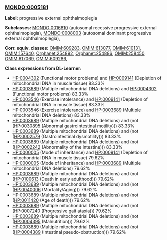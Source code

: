 
### [MONDO:0005181](http://purl.obolibrary.org/obo/MONDO_0005181)
**Label:** progressive external ophthalmoplegia

**Subclasses:** [MONDO:0016810](http://purl.obolibrary.org/obo/MONDO_0016810) (autosomal recessive progressive external ophthalmoplegia), [MONDO:0008003](http://purl.obolibrary.org/obo/MONDO_0008003) (autosomal dominant progressive external ophthalmoplegia), 

**Corr. equiv. classes:** [OMIM:609283](http://purl.obolibrary.org/obo/OMIM_609283), [OMIM:613077](http://purl.obolibrary.org/obo/OMIM_613077), [OMIM:610131](http://purl.obolibrary.org/obo/OMIM_610131), [OMIM:157640](http://purl.obolibrary.org/obo/OMIM_157640), [Orphanet:254892](http://www.orpha.net/ORDO/Orphanet_254892), [Orphanet:254886](http://www.orpha.net/ORDO/Orphanet_254886), [OMIM:258450](http://purl.obolibrary.org/obo/OMIM_258450), [OMIM:617069](http://purl.obolibrary.org/obo/OMIM_617069), [OMIM:609286](http://purl.obolibrary.org/obo/OMIM_609286), 

**Class expressions from DL-Learner:**

- [HP:0004302](http://purl.obolibrary.org/obo/HP_0004302) (Functional motor problems) and [HP:0009141](http://purl.obolibrary.org/obo/HP_0009141) (Depletion of mitochondrial DNA in muscle tissue) 83.33%
- [HP:0003689](http://purl.obolibrary.org/obo/HP_0003689) (Multiple mitochondrial DNA deletions) and [HP:0004302](http://purl.obolibrary.org/obo/HP_0004302) (Functional motor problems) 83.33%
- [HP:0003546](http://purl.obolibrary.org/obo/HP_0003546) (Exercise intolerance) and [HP:0009141](http://purl.obolibrary.org/obo/HP_0009141) (Depletion of mitochondrial DNA in muscle tissue) 83.33%
- [HP:0003546](http://purl.obolibrary.org/obo/HP_0003546) (Exercise intolerance) and [HP:0003689](http://purl.obolibrary.org/obo/HP_0003689) (Multiple mitochondrial DNA deletions) 83.33%
- [HP:0003689](http://purl.obolibrary.org/obo/HP_0003689) (Multiple mitochondrial DNA deletions) and (not ([HP:0030895](http://purl.obolibrary.org/obo/HP_0030895) (Abnormal gastrointestinal motility))) 83.33%
- [HP:0003689](http://purl.obolibrary.org/obo/HP_0003689) (Multiple mitochondrial DNA deletions) and (not ([HP:0002579](http://purl.obolibrary.org/obo/HP_0002579) (Gastrointestinal dysmotility))) 83.33%
- [HP:0003689](http://purl.obolibrary.org/obo/HP_0003689) (Multiple mitochondrial DNA deletions) and (not ([HP:0002242](http://purl.obolibrary.org/obo/HP_0002242) (Abnormality of the intestine))) 83.33%
- [HP:0000005](http://purl.obolibrary.org/obo/HP_0000005) (Mode of inheritance) and [HP:0009141](http://purl.obolibrary.org/obo/HP_0009141) (Depletion of mitochondrial DNA in muscle tissue) 79.62%
- [HP:0000005](http://purl.obolibrary.org/obo/HP_0000005) (Mode of inheritance) and [HP:0003689](http://purl.obolibrary.org/obo/HP_0003689) (Multiple mitochondrial DNA deletions) 79.62%
- [HP:0003689](http://purl.obolibrary.org/obo/HP_0003689) (Multiple mitochondrial DNA deletions) and (not ([HP:0100613](http://purl.obolibrary.org/obo/HP_0100613) (Death in early adulthood))) 79.62%
- [HP:0003689](http://purl.obolibrary.org/obo/HP_0003689) (Multiple mitochondrial DNA deletions) and (not ([HP:0040006](http://purl.obolibrary.org/obo/HP_0040006) (Mortality/Aging))) 79.62%
- [HP:0003689](http://purl.obolibrary.org/obo/HP_0003689) (Multiple mitochondrial DNA deletions) and (not ([HP:0011420](http://purl.obolibrary.org/obo/HP_0011420) (Age of death))) 79.62%
- [HP:0003689](http://purl.obolibrary.org/obo/HP_0003689) (Multiple mitochondrial DNA deletions) and (not ([HP:0007240](http://purl.obolibrary.org/obo/HP_0007240) (Progressive gait ataxia))) 79.62%
- [HP:0003689](http://purl.obolibrary.org/obo/HP_0003689) (Multiple mitochondrial DNA deletions) and (not ([HP:0004395](http://purl.obolibrary.org/obo/HP_0004395) (Malnutrition))) 79.62%
- [HP:0003689](http://purl.obolibrary.org/obo/HP_0003689) (Multiple mitochondrial DNA deletions) and (not ([HP:0004389](http://purl.obolibrary.org/obo/HP_0004389) (Intestinal pseudo-obstruction))) 79.62%


